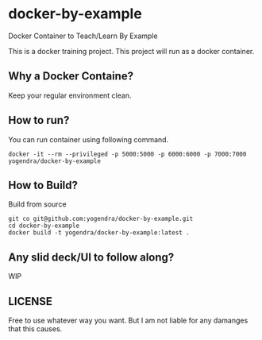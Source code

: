 # docker-by-example
Docker Container to Teach/Learn By Example

This is a docker training project. This project will run as a docker container.

## Why a Docker Containe?
Keep your regular environment clean.

## How to run?
You can run container using following command.
```shell
docker -it --rm --privileged -p 5000:5000 -p 6000:6000 -p 7000:7000 yogendra/docker-by-example
```

## How to Build?
Build from source
```shell
git co git@github.com:yogendra/docker-by-example.git
cd docker-by-example
docker build -t yogendra/docker-by-example:latest .
```

## Any slid deck/UI to follow along?
WIP

## LICENSE
Free to use whatever way you want. But I am not liable for any damanges that this causes.

